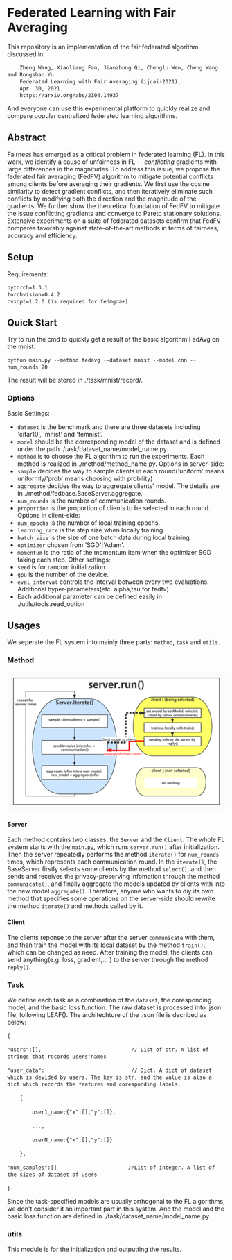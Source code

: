 # Federated Learning with Fair Averaging 
This repository is an implementation of the fair federated algorithm discussed in
```
    Zheng Wang, Xiaoliang Fan, Jianzhong Qi, Chenglu Wen, Cheng Wang and Rongshan Yu
    Federated Learning with Fair Averaging (ijcai-2021), 
    Apr. 30, 2021. 
    https://arxiv.org/abs/2104.14937
```
And everyone can use this experimental platform to quickly realize and compare popular centralized federated learning algorithms.

## Abstract
 Fairness has emerged as a critical problem in federated learning (FL). In this work, we identify a cause of unfairness in FL -- *conflicting* gradients with large differences in the magnitudes. To address this issue, we propose the federated fair averaging (FedFV) algorithm to mitigate potential conflicts among clients before averaging their gradients. We first use the cosine similarity to detect gradient conflicts, and then iteratively eliminate such conflicts by modifying both the direction and the magnitude of the gradients. We further show the theoretical foundation of FedFV to mitigate the issue conflicting gradients and converge to Pareto stationary solutions. Extensive  experiments on a suite of federated datasets confirm that FedFV compares favorably against state-of-the-art methods in terms of fairness, accuracy and efficiency.


## Setup
Requirements:
```
pytorch=1.3.1
torchvision=0.4.2
cvxopt=1.2.0 (is required for fedmgda+)
```
## Quick Start
Try to run the cmd to quickly get a result of the basic algorithm FedAvg on the mnist.  
```
python main.py --method fedavg --dataset mnist --model cnn --num_rounds 20
```
The result will be stored in ./task/mnist/record/.
### Options
Basic Settings:
* `dataset` is the benchmark and there are three datasets including 'cifar10', 'mnist' and 'femnist'.
* `model` should be the corresponding model of the dataset and is defined under the path ./task/dataset_name/model_name.py.
* `method` is to choose the FL algorithm to run the experiments. Each method is realized in ./method/method_name.py.
Options in server-side:
* `sample` decides the way to sample clients in each round('uniform' means uniformly/'prob' means choosing with probility)
* `aggregate` decides the way to aggregate clients' model. The details are in ./method/fedbase.BaseServer.aggregate.
* `num_rounds` is the number of communication rounds.
* `proportion` is the proportion of clients to be selected in each round.
Options in client-side:
* `num_epochs` is the number of local training epochs.
* `learning_rate` is the step size when locally training.
* `batch_size` is the size of one batch data during local training. 
* `optimizer` chosen from 'SGD'|'Adam'.
* `momentum` is the ratio of the momentum item when the optimizer SGD taking each step.
Other settings:
* `seed` is for random initialization.
* `gpu` is the number of the device.
* `eval_interval` controls the interval between every two evaluations.
Additional hyper-parameters(etc. alpha,tau for fedfv)
* Each additional parameter can be defined easily in ./utils/tools.read_option 
## Usages
We seperate the FL system into mainly three parts: `method`, `task` and `utils`.
### Method
![](fig_1.jpg)
#### Server
Each method contains two classes: the `Server` and the `Client`. 
The whole FL system starts with the `main.py`, which runs `server.run()` after initialization. Then the server repeatedly performs the method `iterate()` for `num_rounds` times, which represents each communication round. In the `iterate()`, the BaseServer firstly selects some clients by the method `select()`, and then sends and receives the privacy-preserving infomation through the method `communicate()`, and finally aggregate the models updated by clients with into the new model `aggregate()`. Therefore, anyone who wants to diy its own method that specifies some operations on the server-side should rewrite the method `iterate()` and methods called by it.
#### Client
The clients reponse to the server after the server `communicate` with them, and then train the model with its local dataset by the method `train()`., which can be changed as need. After training the model, the clients can send anything(e.g. loss, gradient,... ) to the server through the method `reply()`.     
### Task
We define each task as a combination of the `dataset`, the coresponding model, and the basic loss function. The raw dataset is processed into .json file, following LEAF(). The architechture of the .json file is decribed as below:  
```
{    

"users":[],                             // List of str. A list of strings that records users'names

"user_data":                            // Dict. A dict of dataset which is devided by users. The key is str, and the value is also a dict which records the features and coresponding labels.  

    {  
    
        user1_name:{"x":[],"y":[]},     
        
        ...,  
        
        userN_name:{"x":[],"y":[]}  
        
    },  
    
"num_samples":[]                       //List of integer. A list of the sizes of dataset of users  

}
```
Since the task-specified models are usually orthogonal to the FL algorithms, we don't consider it an important part in this system. And the model and the basic loss function are defined in ./task/dataset_name/model_name.py.
### utils
This module is for the initialization and outputting the results.


